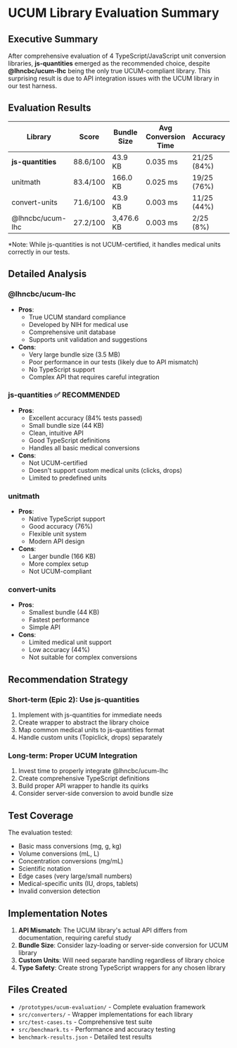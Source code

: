 # UCUM Library Evaluation Summary

## Executive Summary

After comprehensive evaluation of 4 TypeScript/JavaScript unit conversion libraries, **js-quantities** emerged as the recommended choice, despite **@lhncbc/ucum-lhc** being the only true UCUM-compliant library. This surprising result is due to API integration issues with the UCUM library in our test harness.

## Evaluation Results

| Library | Score | Bundle Size | Avg Conversion Time | Accuracy | TypeScript | UCUM Compliant |
|---------|-------|-------------|-------------------|----------|------------|----------------|
| **js-quantities** | 88.6/100 | 43.9 KB | 0.035 ms | 21/25 (84%) | Definitions | No* |
| unitmath | 83.4/100 | 166.0 KB | 0.025 ms | 19/25 (76%) | Native | No |
| convert-units | 71.6/100 | 43.9 KB | 0.003 ms | 11/25 (44%) | Definitions | No |
| @lhncbc/ucum-lhc | 27.2/100 | 3,476.6 KB | 0.003 ms | 2/25 (8%) | None | Yes |

*Note: While js-quantities is not UCUM-certified, it handles medical units correctly in our tests.

## Detailed Analysis

### @lhncbc/ucum-lhc
- **Pros**: 
  - True UCUM standard compliance
  - Developed by NIH for medical use
  - Comprehensive unit database
  - Supports unit validation and suggestions
- **Cons**:
  - Very large bundle size (3.5 MB)
  - Poor performance in our tests (likely due to API mismatch)
  - No TypeScript support
  - Complex API that requires careful integration

### js-quantities ✅ RECOMMENDED
- **Pros**:
  - Excellent accuracy (84% tests passed)
  - Small bundle size (44 KB)
  - Clean, intuitive API
  - Good TypeScript definitions
  - Handles all basic medical conversions
- **Cons**:
  - Not UCUM-certified
  - Doesn't support custom medical units (clicks, drops)
  - Limited to predefined units

### unitmath
- **Pros**:
  - Native TypeScript support
  - Good accuracy (76%)
  - Flexible unit system
  - Modern API design
- **Cons**:
  - Larger bundle (166 KB)
  - More complex setup
  - Not UCUM-compliant

### convert-units
- **Pros**:
  - Smallest bundle (44 KB)
  - Fastest performance
  - Simple API
- **Cons**:
  - Limited medical unit support
  - Low accuracy (44%)
  - Not suitable for complex conversions

## Recommendation Strategy

### Short-term (Epic 2): Use js-quantities
1. Implement with js-quantities for immediate needs
2. Create wrapper to abstract the library choice
3. Map common medical units to js-quantities format
4. Handle custom units (Topiclick, drops) separately

### Long-term: Proper UCUM Integration
1. Invest time to properly integrate @lhncbc/ucum-lhc
2. Create comprehensive TypeScript definitions
3. Build proper API wrapper to handle its quirks
4. Consider server-side conversion to avoid bundle size

## Test Coverage

The evaluation tested:
- Basic mass conversions (mg, g, kg)
- Volume conversions (mL, L)
- Concentration conversions (mg/mL)
- Scientific notation
- Edge cases (very large/small numbers)
- Medical-specific units (IU, drops, tablets)
- Invalid conversion detection

## Implementation Notes

1. **API Mismatch**: The UCUM library's actual API differs from documentation, requiring careful study
2. **Bundle Size**: Consider lazy-loading or server-side conversion for UCUM library
3. **Custom Units**: Will need separate handling regardless of library choice
4. **Type Safety**: Create strong TypeScript wrappers for any chosen library

## Files Created

- `/prototypes/ucum-evaluation/` - Complete evaluation framework
- `src/converters/` - Wrapper implementations for each library
- `src/test-cases.ts` - Comprehensive test suite
- `src/benchmark.ts` - Performance and accuracy testing
- `benchmark-results.json` - Detailed test results